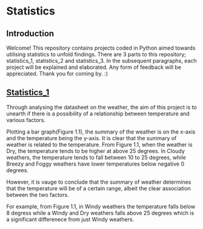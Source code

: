 # Statistics

## Introduction


Welcome! This repository contains projects coded in Python aimed towards utilising statistics to unfold findings.
There are 3 parts to this repository; statistics_1, statistics_2 and statistics_3. In the subsequent paragraphs, each project will be explained and elaborated. 
Any form of feedback will be appreciated. Thank you for coming by. :) 
  
  
## [Statistics_1](statistics_1.ipynb)

Through analysing the datasheet on the weather, the aim of this project is to unearth if there is a possibility of a relationship between temperature and various factors.

Plotting a bar graph(Figure 1.1), the summary of the weather is on the x-axis and the temperature being the y-axis. It is clear that the summary of weather is related to the temperature. From Figure 1.1, when the weather is Dry, the temperature tends to be higher at above 25 degrees. In Cloudy weathers, the temperature tends to fall between 10 to 25 degrees, while Breezy and Foggy weathers have lower temperatures below negative 0 degrees. 

However, it is vauge to conclude that the summary of weather determines that the temperature will be of a certain range, albeit the clear association between the two factors. 

For example, from Figure 1.1, in Windy weathers the temperature falls below 8 degress while a Windy and Dry weathers falls above 25 degrees which is a significant differenece from just Windy weathers. 

